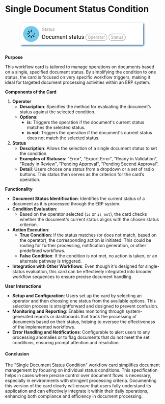 # Single Document Status Condition

<figure><img src="../../../../.gitbook/assets/userlmn_928e514bc0e2aa775894e4ec5f992bd9.png" alt=""><figcaption></figcaption></figure>

**Purpose**

This workflow card is tailored to manage operations on documents based on a single, specified document status. By simplifying the condition to one status, the card is focused on very specific workflow triggers, making it ideal for targeted document processing activities within an ERP system.

**Components of the Card**

1. **Operator**
   * **Description**: Specifies the method for evaluating the document’s status against the selected condition.
   * **Options**:
     * **is**: Triggers the operation if the document's current status matches the selected status.
     * **is not**: Triggers the operation if the document's current status does not match the selected status.
2. **Status**
   * **Description**: Allows the selection of a single document status to set the condition.
   * **Examples of Statuses**: "Error", "Export Error", "Ready in Validation", "Ready in Review", "Pending Approval", "Pending Second Approval".
   * **Detail**: Users choose one status from a dropdown or a set of radio buttons. This status then serves as the criterion for the card’s operation.

**Functionality**

* **Document Status Identification**: Identifies the current status of a document as it is processed through the ERP system.
* **Condition Evaluation**:
  * Based on the operator selected (`is` or `is not`), the card checks whether the document's current status aligns with the chosen status criterion.
* **Action Execution**:
  * **True Condition**: If the status matches (or does not match, based on the operator), the corresponding action is initiated. This could be routing for further processing, notification generation, or other predefined workflows.
  * **False Condition**: If the condition is not met, no action is taken, or an alternate pathway is triggered.
* **Integration with Other Workflows**: Even though it's designed for single-status evaluation, this card can be effectively integrated into broader workflow sequences to ensure precise document handling.

**User Interactions**

* **Setup and Configuration**: Users set up the card by selecting an operator and then choosing one status from the available options. This selection process is straightforward and designed to prevent confusion.
* **Monitoring and Reporting**: Enables monitoring through system-generated reports or dashboards that track the processing of documents based on their status, helping to oversee the effectiveness of the implemented workflows.
* **Error Handling and Notifications**: Configurable to alert users to any processing anomalies or to flag documents that do not meet the set conditions, ensuring prompt attention and resolution.

#### Conclusion

The "Single Document Status Condition" workflow card simplifies document management by focusing on individual status conditions. This specification helps in cases where precise control over document flows is necessary, especially in environments with stringent processing criteria. Documenting this version of the card clearly will ensure that users fully understand its application and can effectively integrate it within their daily operations, enhancing both compliance and efficiency in document processing.
